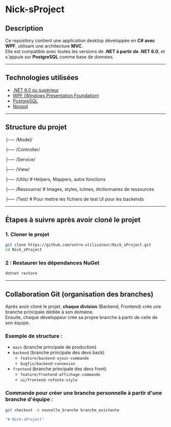 # Nick-sProject

## Description

Ce repository contient une application desktop développée en **C# avec WPF**, utilisant une architecture **MVC**.  
Elle est compatible avec toutes les versions de **.NET à partir de .NET 6.0**, et s'appuie sur **PostgreSQL** comme base de données.

---

##  Technologies utilisées

- [.NET 6.0 ou supérieur](https://dotnet.microsoft.com/en-us/download/dotnet/6.0)
- [WPF (Windows Presentation Foundation)](https://learn.microsoft.com/en-us/dotnet/desktop/wpf/)
- [PostgreSQL](https://www.postgresql.org/)
- [Npgsql](https://www.nuget.org/packages/Npgsql) 

---

## Structure du projet
├── /Model/ 

├── /Controller/ 

├── /Service/
 
├── /View/
 
├── /Utils/ # Helpers, Mappers, autre fonctions

├── /Ressource/ # Images, styles, icônes, dictionnaires de ressources

├── /Test/ # Pour mettre les fichiers de test UI pour les backends



---

## Étapes à suivre après avoir cloné le projet

### 1. Cloner le projet

```bash
git clone https://github.com/votre-utilisateur/Nick_sProject.git
cd Nick_sProject

```
### 2 : Restaurer les dépendances NuGet
```bash
dotnet restore

```

---

## Collaboration Git (organisation des branches)

Après avoir cloné le projet, **chaque division** (Backend, Frontend) crée une branche principale dédiée à son domaine.  
Ensuite, chaque développeur crée sa propre branche à partir de celle de son équipe.

### Exemple de structure :

- `main` (branche principale de production)
- `backend` (branche principale des devs back)
  - `feature/backend-ajout-commande`
  - `bugfix/backend-connexion`
- `frontend` (branche principale des devs front)
  - `feature/frontend-affichage-commande`
  - `ui/frontend-refonte-style`

### Commande pour créer une branche personnelle à partir d'une branche d'équipe :

```bash
git checkout -b nouvelle_branche branche_existante

"# Nick-sProject" 
